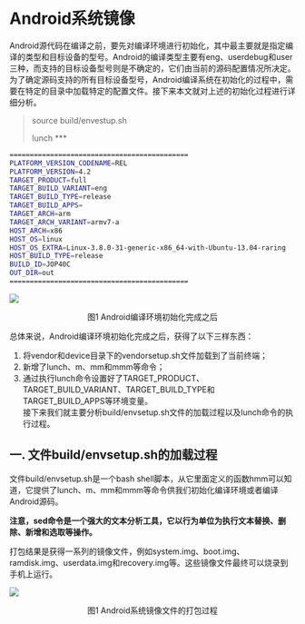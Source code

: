 # Android系统镜像

Android源代码在编译之前，要先对编译环境进行初始化，其中最主要就是指定编译的类型和目标设备的型号。Android的编译类型主要有eng、userdebug和user三种，而支持的目标设备型号则是不确定的，它们由当前的源码配置情况所决定。为了确定源码支持的所有目标设备型号，Android编译系统在初始化的过程中，需要在特定的目录中加载特定的配置文件。接下来本文就对上述的初始化过程进行详细分析。

> source build/envestup.sh 
>
> lunch ***

~~~bash
============================================
PLATFORM_VERSION_CODENAME=REL
PLATFORM_VERSION=4.2
TARGET_PRODUCT=full
TARGET_BUILD_VARIANT=eng
TARGET_BUILD_TYPE=release
TARGET_BUILD_APPS=
TARGET_ARCH=arm
TARGET_ARCH_VARIANT=armv7-a
HOST_ARCH=x86
HOST_OS=linux
HOST_OS_EXTRA=Linux-3.8.0-31-generic-x86_64-with-Ubuntu-13.04-raring
HOST_BUILD_TYPE=release
BUILD_ID=JOP40C
OUT_DIR=out
============================================
~~~

![](https://img-blog.csdn.net/20140208122926593?watermark/2/text/aHR0cDovL2Jsb2cuY3Nkbi5uZXQvTHVvc2hlbmd5YW5n/font/5a6L5L2T/fontsize/400/fill/I0JBQkFCMA==/dissolve/70/gravity/SouthEast)

<center>图1 Android编译环境初始化完成之后</center>

总体来说，Android编译环境初始化完成之后，获得了以下三样东西：

1. 将vendor和device目录下的vendorsetup.sh文件加载到了当前终端；  
2. 新增了lunch、m、mm和mmm等命令；  
3. 通过执行lunch命令设置好了TARGET_PRODUCT、TARGET_BUILD_VARIANT、TARGET_BUILD_TYPE和TARGET_BUILD_APPS等环境变量。  
    接下来我们就主要分析build/envsetup.sh文件的加载过程以及lunch命令的执行过程。

## 一. 文件build/envsetup.sh的加载过程

文件build/envsetup.sh是一个bash shell脚本，从它里面定义的函数hmm可以知道，它提供了lunch、m、mm和mmm等命令供我们初始化编译环境或者编译Android源码。

**注意，sed命令是一个强大的文本分析工具，它以行为单位为执行文本替换、删除、新增和选取等操作。**






























打包结果是获得一系列的镜像文件，例如system.img、boot.img、ramdisk.img、userdata.img和recovery.img等。这些镜像文件最终可以烧录到手机上运行。

![](https://img-blog.csdn.net/20140305012118562?watermark/2/text/aHR0cDovL2Jsb2cuY3Nkbi5uZXQvTHVvc2hlbmd5YW5n/font/5a6L5L2T/fontsize/400/fill/I0JBQkFCMA==/dissolve/70/gravity/SouthEast)

<center>图1 Android系统镜像文件的打包过程</center>

